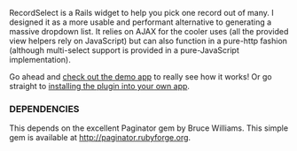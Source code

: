 RecordSelect is a Rails widget to help you pick one record out of many. I designed it as a more usable and performant alternative to generating a massive dropdown list. It relies on AJAX for the cooler uses (all the provided view helpers rely on JavaScript) but can also function in a pure-http fashion (although multi-select support is provided in a pure-JavaScript implementation).

Go ahead and [check out the demo app](Demo.md) to really see how it works! Or go straight to [installing the plugin into your own app](Install.md).

### DEPENDENCIES ###
This depends on the excellent Paginator gem by Bruce Williams. This simple gem is available at http://paginator.rubyforge.org.